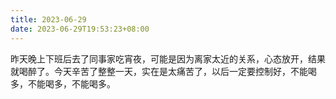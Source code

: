 ```yaml
---
title: 2023-06-29
date: 2023-06-29T19:53:23+08:00
---
```


昨天晚上下班后去了同事家吃宵夜，可能是因为离家太近的关系，心态放开，结果就喝醉了。今天辛苦了整整一天，实在是太痛苦了，以后一定要控制好，不能喝多，不能喝多，不能喝多。